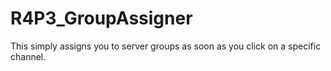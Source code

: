 # R4P3_GroupAssigner
This simply assigns you to server groups as soon as you click on a specific channel.
